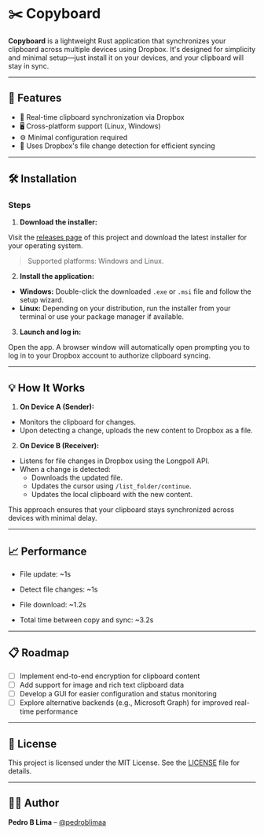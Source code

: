 # ✂️ Copyboard

**Copyboard** is a lightweight Rust application that synchronizes your clipboard across multiple devices using Dropbox. It's designed for simplicity and minimal setup—just install it on your devices, and your clipboard will stay in sync.

---

## 🚀 Features

- 🔄 Real-time clipboard synchronization via Dropbox  
- 🖥️ Cross-platform support (Linux, Windows)  
- ⚙️ Minimal configuration required  
- 📁 Uses Dropbox's file change detection for efficient syncing  

---

## 🛠️ Installation

### Steps

1. **Download the installer:**  

Visit the [releases page](https://github.com/pedroblimaa/copyboard/releases) of this project and download the latest installer for your operating system.

> Supported platforms: Windows and Linux.

2. **Install the application:**  

- **Windows:** Double-click the downloaded `.exe` or `.msi` file and follow the setup wizard.  
- **Linux:** Depending on your distribution, run the installer from your terminal or use your package manager if available.

3. **Launch and log in:**  

Open the app. A browser window will automatically open prompting you to log in to your Dropbox account to authorize clipboard syncing.

---

## 💡 How It Works

1. **On Device A (Sender):**  
- Monitors the clipboard for changes.  
- Upon detecting a change, uploads the new content to Dropbox as a file.  

2. **On Device B (Receiver):**  
- Listens for file changes in Dropbox using the Longpoll API.  
- When a change is detected:  
  - Downloads the updated file.  
  - Updates the cursor using `/list_folder/continue`.  
  - Updates the local clipboard with the new content.  

This approach ensures that your clipboard stays synchronized across devices with minimal delay.  

---

## 📈 Performance

- File update: ~1s
- Detect file changes: ~1s
- File download: ~1.2s  

- Total time between copy and sync: ~3.2s

---

## 📋 Roadmap

- [ ] Implement end-to-end encryption for clipboard content  
- [ ] Add support for image and rich text clipboard data  
- [ ] Develop a GUI for easier configuration and status monitoring  
- [ ] Explore alternative backends (e.g., Microsoft Graph) for improved real-time performance  

---

## 📝 License

This project is licensed under the MIT License. See the [LICENSE](LICENSE) file for details.  

---

## 🙋‍♂️ Author

**Pedro B Lima** – [@pedroblimaa](https://github.com/pedroblimaa)
